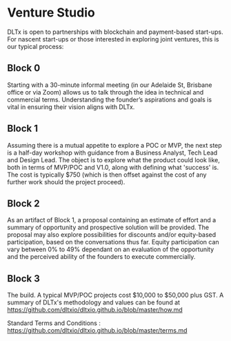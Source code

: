 # Venture Studio

DLTx is open to partnerships with blockchain and payment-based start-ups.  For nascent start-ups or those interested in exploring joint ventures, this is our typical process:

## Block 0
Starting with a 30-minute informal meeting (in our Adelaide St, Brisbane office or via Zoom) allows us to talk through the idea in technical and commercial terms. Understanding the founder’s aspirations and goals is vital in ensuring their vision aligns with DLTx.

## Block 1
Assuming there is a mutual appetite to explore a POC or MVP, the next step is a half-day workshop with guidance from a Business Analyst, Tech Lead and Design Lead. The object is to explore what the product could look like, both in terms of MVP/POC and V1.0, along with defining what 'success' is.  The cost is typically $750 (which is then offset against the cost of any further work should the project proceed).

## Block 2
As an artifact of Block 1, a proposal containing an estimate of effort and a summary of opportunity and prospective solution will be provided. The proposal may also explore possibilities for discounts and/or equity-based participation, based on the conversations thus far.  Equity participation can vary between 0% to 49% dependant on an evaluation of the opportunity and the perceived ability of the founders to execute commercially.

## Block 3
The build.  A typical MVP/POC projects cost $10,000 to $50,000 plus GST.  A summary of DLTx's methodology and values can be found at https://github.com/dltxio/dltxio.github.io/blob/master/how.md

Standard Terms and Conditions : https://github.com/dltxio/dltxio.github.io/blob/master/terms.md
